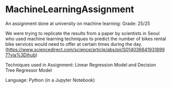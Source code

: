 # MachineLearningAssignment

An assignment done at university on machine learning: Grade: 25/25

We were trying to replicate the results from a paper by scientists in Seoul who used machine learning techniques 
to predict the number of bikes rental bike services would need to offer at certain times during the day. 
(https://www.sciencedirect.com/science/article/abs/pii/S0140366419318997?via%3Dihub)

Techniques used in Assignment: Linear Regression Model and Decision Tree Regressor Model

Language: Python (in a Jupyter Notebook)
